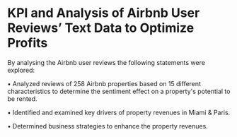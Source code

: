 # KPI and Analysis of Airbnb User Reviews’ Text Data to Optimize Profits

By analysing the Airbnb user reviews the following statements were explored:

•	Analyzed reviews of 258 Airbnb properties based on 15 different characteristics to determine the sentiment effect on a property's potential to be rented.

•	Identified and examined key drivers of property revenues in Miami & Paris.

•	Determined business strategies to enhance the property revenues.
